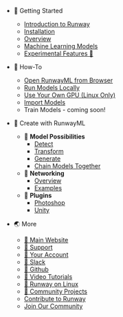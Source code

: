 * 🚀 Getting Started
    * [Introduction to Runway](/)
    * [Installation](getting-started/installation.md)
    * [Overview](getting-started/overview.md)
    * [Machine Learning Models](getting-started/models-101.md)
    * [Experimental Features 🧪](getting-started/experimental-features.md)

* 🤔 How-To
    * [Open RunwayML from Browser](how-to/web-link.md)
    * [Run Models Locally](how-to/run-models-locally.md)
    * [Use Your Own GPU (Linux Only)](how-to/local-gpu.md)
    * [Import Models](how-to/import-models.md)
    * Train Models - coming soon!

* 🎨 Create with RunwayML
    * 🌱 **Model Possibilities**
        * [Detect](create-with-runwayml/detect.md)
        * [Transform](create-with-runwayml/transform.md)
        * [Generate](create-with-runwayml/generate.md)
        * [Chain Models Together](how-to/chain-models-together.md)
    * 🤝 **Networking**
        * [Overview](how-to/network.md)
        * [Examples](networking/examples.md)
    * 🔌 **Plugins**
        * [Photoshop](https://github.com/runwayml/RunwayML-for-Photoshop)
        * [Unity](https://github.com/runwayml/RunwayML-for-Unity)

* 🌏 More
    * [🔗 Main Website](https://runwayml.com/)
    * [🔗 Support](https://support.runwayml.com/)
    * [🔗 Your Account](https://account.runwayml.com/)
    * [🔗 Slack](https://runwayml.com/joinslack)
    * [🔗 Github](https://github.com/runwayml)
    * [🔗 Video Tutorials](https://www.youtube.com/runwayml)
    * [🔗 Runway on Linux](https://support.runwayml.com/en/articles/3116268-runway-on-linux)
    * [🔗 Community Projects](https://runwayml.com/madewith)
    * [Contribute to Runway](/?id=contribute-to-runway)
    * [Join Our Community](/?id=join-our-community)
